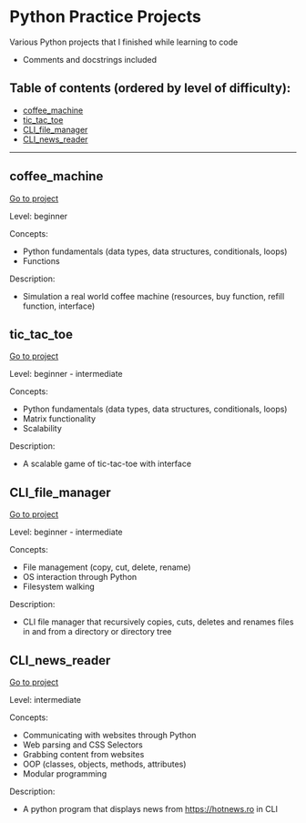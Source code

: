 # Python Practice Projects

Various Python projects that I finished while learning to code
* Comments and docstrings included

## Table of contents (ordered by level of difficulty):

* [coffee_machine](#coffee)
* [tic_tac_toe](#tic)
* [CLI_file_manager](#fileman)
* [CLI_news_reader](#reader)
______________________________________________________________________________________________________________
<a name="coffee"></a>
## coffee_machine
<a href='https://github.com/raicubogdan/Projects/tree/master/coffee_machine'>Go to project</a>

Level: beginner

Concepts:
- Python fundamentals (data types, data structures, conditionals, loops)
- Functions

Description:
- Simulation a real world coffee machine (resources, buy function, refill function, interface)

<a name="tic"></a>
## tic_tac_toe
<a href='https://github.com/raicubogdan/Projects/tree/master/tic_tac_toe'>Go to project</a>

Level: beginner - intermediate

Concepts:
- Python fundamentals (data types, data structures, conditionals, loops)
- Matrix functionality
- Scalability

Description:
- A scalable game of tic-tac-toe with interface
<a name="fileman"></a>
## CLI_file_manager
<a href='https://github.com/raicubogdan/Projects/tree/master/CLI_file_manager'>Go to project</a>

Level: beginner - intermediate

Concepts:
- File management (copy, cut, delete, rename)
- OS interaction through Python
- Filesystem walking

Description:
- CLI file manager that recursively copies, cuts, deletes
and renames files in and from a directory or directory tree
<a name="reader"></a>
## CLI_news_reader
<a href="https://github.com/raicubogdan/Projects/tree/master/CLI_news_reader">Go to project</a>

Level: intermediate

Concepts:
- Communicating with websites through Python
- Web parsing and CSS Selectors
- Grabbing content from websites
- OOP (classes, objects, methods, attributes)
- Modular programming

Description:
- A python program that displays news from https://hotnews.ro in CLI
